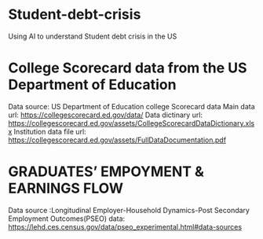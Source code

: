 # Student-debt-crisis
Using AI to understand Student debt crisis in the US

# College Scorecard data from the US Department of Education
Data source: US Department of Education college Scorecard data
Main data url: https://collegescorecard.ed.gov/data/
Data dictinary url: https://collegescorecard.ed.gov/assets/CollegeScorecardDataDictionary.xlsx
Institution data file url: https://collegescorecard.ed.gov/assets/FullDataDocumentation.pdf


# GRADUATES’ EMPOYMENT & EARNINGS FLOW
Data source :Longitudinal Employer-Household Dynamics-Post Secondary Employment Outcomes(PSEO)
data: https://lehd.ces.census.gov/data/pseo_experimental.html#data-sources
